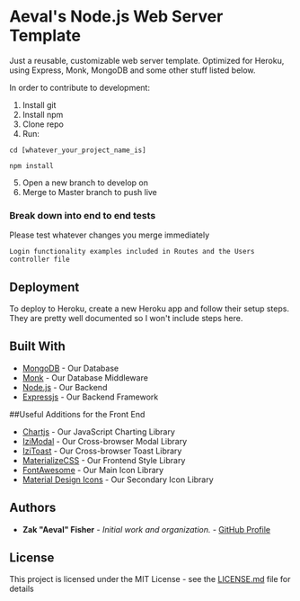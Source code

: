 # Aeval's Node.js Web Server Template

Just a reusable, customizable web server template. Optimized for Heroku, using Express, Monk, MongoDB and some other stuff listed below.

In order to contribute to development:

1. Install git
2. Install npm
3. Clone repo
4. Run:
```
cd [whatever_your_project_name_is]

npm install
```
5. Open a new branch to develop on
6. Merge to Master branch to push live


### Break down into end to end tests

Please test whatever changes you merge immediately

```
Login functionality examples included in Routes and the Users controller file
```

## Deployment

To deploy to Heroku, create a new Heroku app and follow their setup steps. They are pretty well documented so I won't include steps here.

## Built With

* [MongoDB](https://www.mongodb.com/) - Our Database
* [Monk](https://automattic.github.io/monk/) - Our Database Middleware
* [Node.js](https://nodejs.org/en/) - Our Backend
* [Expressjs](https://expressjs.com/) - Our Backend Framework

##Useful Additions for the Front End

* [Chartjs](https://www.chartjs.org/) - Our JavaScript Charting Library
* [IziModal](http://izimodal.marcelodolce.com/) - Our Cross-browser Modal Library
* [IziToast](http://izitoast.marcelodolce.com/) - Our Cross-browser Toast Library
* [MaterializeCSS](https://materializecss.com/) - Our Frontend Style Library
* [FontAwesome](https://fontawesome.com/) - Our Main Icon Library
* [Material Design Icons](https://material.io/tools/icons/) - Our Secondary Icon Library

## Authors

* **Zak "Aeval" Fisher** - *Initial work and organization.* - [GitHub Profile](https://github.com/Aeval)

## License

This project is licensed under the MIT License - see the [LICENSE.md](LICENSE.md) file for details
